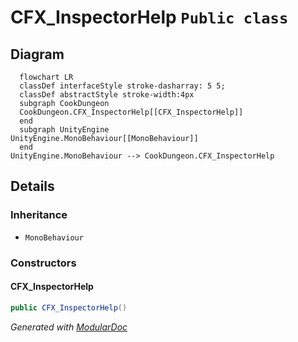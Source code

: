 # CFX_InspectorHelp `Public class`

## Diagram
```mermaid
  flowchart LR
  classDef interfaceStyle stroke-dasharray: 5 5;
  classDef abstractStyle stroke-width:4px
  subgraph CookDungeon
  CookDungeon.CFX_InspectorHelp[[CFX_InspectorHelp]]
  end
  subgraph UnityEngine
UnityEngine.MonoBehaviour[[MonoBehaviour]]
  end
UnityEngine.MonoBehaviour --> CookDungeon.CFX_InspectorHelp
```

## Details
### Inheritance
 - `MonoBehaviour`

### Constructors
#### CFX_InspectorHelp
```csharp
public CFX_InspectorHelp()
```

*Generated with* [*ModularDoc*](https://github.com/hailstorm75/ModularDoc)

